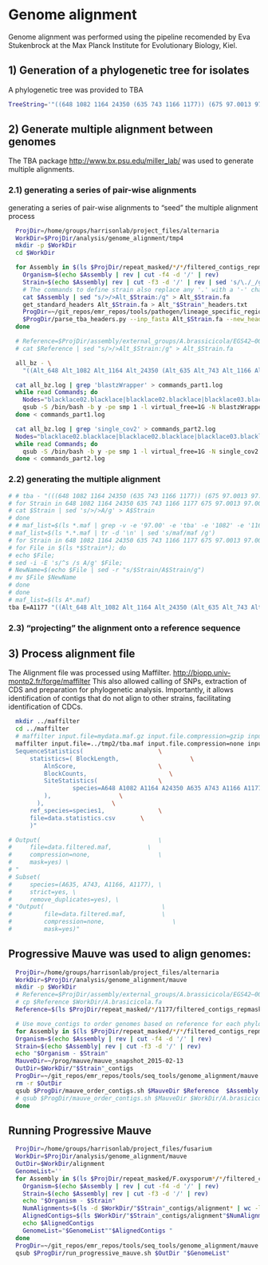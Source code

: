 # Genome alignment

Genome alignment was performed using the pipeline recomended by Eva Stukenbrock
at the Max Planck Institute for Evolutionary Biology, Kiel.

## 1) Generation of a phylogenetic tree for isolates

A phylogenetic tree was provided to TBA

```bash
TreeString='"((648 1082 1164 24350 (635 743 1166 1177)) (675 97.0013 97.0016) (650))"'
```

## 2) Generate multiple alignment between genomes

The TBA package http://www.bx.psu.edu/miller_lab/ was used to generate multiple
alignments.

### 2.1) generating a series of pair-wise alignments

generating a series of pair-wise alignments to “seed” the multiple alignment process

```bash
  ProjDir=/home/groups/harrisonlab/project_files/alternaria
  WorkDir=$ProjDir/analysis/genome_alignment/tmp4
  mkdir -p $WorkDir
  cd $WorkDir

  for Assembly in $(ls $ProjDir/repeat_masked/*/*/filtered_contigs_repmask/*_contigs_softmasked.fa); do
    Organism=$(echo $Assembly | rev | cut -f4 -d '/' | rev)
    Strain=$(echo $Assembly| rev | cut -f3 -d '/' | rev | sed 's/\./_/g' | sed 's/-/_/g')
    # The commands to define strain also replace any '.' with a '-' character.
    cat $Assembly | sed "s/>/>Alt_$Strain:/g" > Alt_$Strain.fa
    get_standard_headers Alt_$Strain.fa > Alt_"$Strain"_headers.txt
    ProgDir=~/git_repos/emr_repos/tools/pathogen/lineage_specific_regions
    $ProgDir/parse_tba_headers.py --inp_fasta Alt_$Strain.fa --new_headers Alt_"$Strain"_headers.txt > Alt_$Strain
  done

  # Reference=$ProjDir/assembly/external_groups/A.brassicicola/EGS42–002/Alternaria_brassicicola_masked_assembly.fasta
  # cat $Reference | sed "s/>/>Alt_$Strain:/g" > Alt_$Strain.fa

  all_bz - \
    "((Alt_648 Alt_1082 Alt_1164 Alt_24350 (Alt_635 Alt_743 Alt_1166 Alt_1177)) (Alt_675 Alt_97-0013 Alt_97-0016) (Alt_650))" >& all_bz.log

  cat all_bz.log | grep 'blastzWrapper' > commands_part1.log
  while read Commands; do
    Nodes="blacklace02.blacklace|blacklace02.blacklace|blacklace03.blacklace|blacklace04.blacklace|blacklace05.blacklace|blacklace06.blacklace|blacklace07.blacklace|blacklace08.blacklace|blacklace09.blacklace|blacklace10.blacklace"
    qsub -S /bin/bash -b y -pe smp 1 -l virtual_free=1G -N blastzWrapper -l h="$Nodes" -cwd "$Commands"
  done < commands_part1.log

  cat all_bz.log | grep 'single_cov2' > commands_part2.log
  Nodes="blacklace02.blacklace|blacklace02.blacklace|blacklace03.blacklace|blacklace04.blacklace|blacklace05.blacklace|blacklace06.blacklace|blacklace07.blacklace|blacklace08.blacklace|blacklace09.blacklace|blacklace10.blacklace"
  while read Commands; do
    qsub -S /bin/bash -b y -pe smp 1 -l virtual_free=1G -N single_cov2 -l h="$Nodes" -cwd "$Commands"
  done < commands_part2.log

```

### 2.2) generating the multiple alignment

```bash
# # tba - "(((648 1082 1164 24350 (635 743 1166 1177)) (675 97.0013 97.0016) 650))" *.*.maf tba.maf >& tba.log
# for Strain in 648 1082 1164 24350 635 743 1166 1177 675 97.0013 97.0016 650; do
# cat $Strain | sed 's/>/>A/g' > A$Strain
# done
# # maf_list=$(ls *.maf | grep -v -e '97.00' -e 'tba' -e '1082' -e '1164' -e '743' -e '24350' -e '1166' -e '1177' -e '675' | tr -d '\n' | sed 's/maf/maf /g')
# maf_list=$(ls *.*.maf | tr -d '\n' | sed 's/maf/maf /g')
# for Strain in 648 1082 1164 24350 635 743 1166 1177 675 97.0013 97.0016 650; do
# for File in $(ls *$Strain*); do
# echo $File;
# sed -i -E 's/^s /s A/g' $File;
# NewName=$(echo $File | sed -r "s/$Strain/A$Strain/g")
# mv $File $NewName
# done
# done
# maf_list=$(ls A*.maf)
tba E=A1177 "((Alt_648 Alt_1082 Alt_1164 Alt_24350 (Alt_635 Alt_743 Alt_1166 Alt_1177)) (Alt_675 Alt_97-0013 Alt_97-0016) (Alt_650))" A*.maf tba.maf >& tba.log
```

### 2.3) “projecting” the alignment onto a reference sequence

## 3) Process alignment file

The Alignment file was processed using Maffilter.
http://biopp.univ-montp2.fr/forge/maffilter
This also allowed calling of SNPs, extraction of CDS and preparation for
phylogenetic analysis.
Importantly, it allows identification of contigs that do not align to other
strains, facilitating identification of CDCs.

```bash
  mkdir ../maffilter
  cd ../maffilter
  # maffilter input.file=mydata.maf.gz input.file.compression=gzip input.format=Maf output.log=mydata.maffilter.log
  maffilter input.file=../tmp2/tba.maf input.file.compression=none input.format=Maf output.log=mydata.maffilter.log maf.filter=" \
  SequenceStatistics(                     \
      statistics=( BlockLength,                    \
          AlnScore,                       \
          BlockCounts,                       \
          SiteStatistics(                 \
                  species=A648 A1082 A1164 A24350 A635 A743 A1166 A1177 A675 A97.0013 A97.0016 A650      \
          ),                   \
        ),                   \
      ref_species=species1,               \
      file=data.statistics.csv       \
      )"

# Output(                                 \
#     file=data.filtered.maf,          \
#     compression=none,                   \
#     mask=yes) \
# "
# Subset(
#     species=(A635, A743, A1166, A1177), \
#     strict=yes, \
#     remove_duplicates=yes), \
# "Output(                                 \
#         file=data.filtered.maf,          \
#         compression=none,                   \
#         mask=yes)"
```







## Progressive Mauve was used to align genomes:

```bash
  ProjDir=/home/groups/harrisonlab/project_files/alternaria
  WorkDir=$ProjDir/analysis/genome_alignment/mauve
  mkdir -p $WorkDir
  # Reference=$ProjDir/assembly/external_groups/A.brassicicola/EGS42–002/Alternaria_brassicicola_masked_assembly.fasta
  # cp $Reference $WorkDir/A.brasicicola.fa
  Reference=$(ls $ProjDir/repeat_masked/*/1177/filtered_contigs_repmask/*_contigs_softmasked.fa)

  # Use move_contigs to order genomes based on reference for each phylogroup
  for Assembly in $(ls $ProjDir/repeat_masked/*/*/filtered_contigs_repmask/*_contigs_softmasked.fa | grep -v '1177'); do
  Organism=$(echo $Assembly | rev | cut -f4 -d '/' | rev)
  Strain=$(echo $Assembly| rev | cut -f3 -d '/' | rev)
  echo "$Organism - $Strain"
  MauveDir=~/prog/mauve/mauve_snapshot_2015-02-13
  OutDir=$WorkDir/"$Strain"_contigs
  ProgDir=~/git_repos/emr_repos/tools/seq_tools/genome_alignment/mauve
  rm -r $OutDir
  qsub $ProgDir/mauve_order_contigs.sh $MauveDir $Reference  $Assembly $OutDir
  # qsub $ProgDir/mauve_order_contigs.sh $MauveDir $WorkDir/A.brasicicola.fa  $Assembly $OutDir
  done
```

## Running Progressive Mauve

```bash
  ProjDir=/home/groups/harrisonlab/project_files/fusarium
  WorkDir=$ProjDir/analysis/genome_alignment/mauve
  OutDir=$WorkDir/alignment
  GenomeList=''
  for Assembly in $(ls $ProjDir/repeat_masked/F.oxysporum*/*/filtered_contigs_repmask/*_contigs_softmasked.fa); do
    Organism=$(echo $Assembly | rev | cut -f4 -d '/' | rev)
    Strain=$(echo $Assembly| rev | cut -f3 -d '/' | rev)
    echo "$Organism - $Strain"
    NumAlignments=$(ls -d $WorkDir/"$Strain"_contigs/alignment* | wc -l)
    AlignedContigs=$(ls $WorkDir/"$Strain"_contigs/alignment"$NumAlignments"/"$Strain"_contigs_softmasked.fa.fas)
    echo $AlignedContigs
    GenomeList="$GenomeList""$AlignedContigs "
  done
  ProgDir=~/git_repos/emr_repos/tools/seq_tools/genome_alignment/mauve
  qsub $ProgDir/run_progressive_mauve.sh $OutDir "$GenomeList"
```
